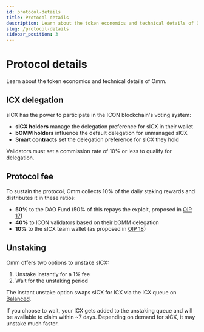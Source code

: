 ```yaml
---
id: protocol-details
title: Protocol details
description: Learn about the token economics and technical details of Omm.
slug: /protocol-details
sidebar_position: 3
---
```


# Protocol details
Learn about the token economics and technical details of Omm.


## ICX delegation
sICX has the power to participate in the ICON blockchain's voting system:

- **sICX holders** manage the delegation preference for sICX in their wallet
- **bOMM holders** influence the default delegation for unmanaged sICX
- **Smart contracts** set the delegation preference for sICX they hold

Validators must set a commission rate of 10% or less to qualify for delegation.


## Protocol fee
To sustain the protocol, Omm collects 10% of the daily staking rewards and distributes it in these ratios:

- **50%** to the DAO Fund (50% of this repays the exploit, proposed in [OIP 17](https://app.omm.finance/#/vote/proposal/17))
- **40%** to ICON validators based on their bOMM delegation
- **10%** to the sICX team wallet (as proposed in [OIP 18](https://app.omm.finance/#/vote/proposal/18))


## Unstaking
Omm offers two options to unstake sICX:
1. Unstake instantly for a 1% fee
2. Wait for the unstaking period

The instant unstake option swaps sICX for ICX via the ICX queue on [Balanced](https://balanced.network/).

If you choose to wait, your ICX gets added to the unstaking queue and will be available to claim within ~7 days. Depending on demand for sICX, it may unstake much faster.